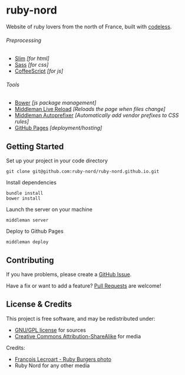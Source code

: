 # ruby-nord

Website of ruby lovers from the north of France, built with [codeless](https://github.com/flexbox/codeless).

###### Preprocessing
- [Slim](http://slim-lang.com) *[for html]*
- [Sass](http://sass-lang.com) *[for css]*
- [CoffeeScript](http://coffeescript.org) *[for js]*

###### Tools
- [Bower](http://bower.io) *[js package management]*
- [Middleman Live Reload](https://github.com/middleman/middleman-livereload) *[Reloads the page when files change]*
- [Middleman Autoprefixer](https://github.com/middleman/middleman-autoprefixer) *[Automatically add vendor prefixes to CSS rules]*
- [GitHub Pages](http://pages.github.com) *[deployment/hosting]*

## Getting Started

Set up your project in your code directory

    git clone git@github.com:ruby-nord/ruby-nord.github.io.git

Install dependencies

    bundle install
    bower install

Launch the server on your machine

    middleman server

Deploy to Github Pages

    middleman deploy


## Contributing

If you have problems, please create a [GitHub Issue](https://github.com/ruby-nord/ruby-nord.github.io/issues).

Have a fix or want to add a feature? [Pull Requests](https://github.com/ruby-nord/ruby-nord.github.io/pulls) are welcome!

## License & Credits

This project is free software, and may be redistributed under:

* [GNU/GPL license](LICENSE) for sources
* [Creative Commons Attribution-ShareAlike](LICENSE) for media

Credits:

* [François Lecroart - Ruby Burgers photo](https://plus.google.com/photos/+FrancoisLecroart/albums/5868304479818232049/5868304484730033986?pid=5868304484730033986&oid=111038524646630156975)
* Ruby Nord for any other media
